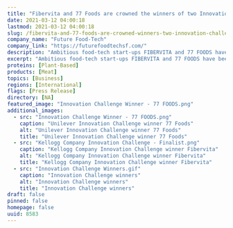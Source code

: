 ```yaml
---
title: "Fibervita and 77 Foods are crowned the winners of two Innovation Challenges in partnership with Kellogg Company and Unilever"
date: 2021-03-12 04:00:18
lastmod: 2021-03-12 04:00:18
slug: /fibervita-and-77-foods-are-crowned-winners-two-innovation-challenges-partnership-kellogg
company_name: "Future Food-Tech"
company_link: "https://futurefoodtechsf.com/"
description: "​​​​​​​Ambitious food-tech start-ups FIBERVITA and 77 FOODS have been announced as the two winners, after over 100 international entries were received across the two challenges."
excerpt: "​​​​​​​Ambitious food-tech start-ups FIBERVITA and 77 FOODS have been announced as the two winners, after over 100 international entries were received across the two challenges."
proteins: [Plant-Based]
products: [Meat]
topics: [Business]
regions: [International]
flags: [Press Release]
directory: [NA]
featured_image: "Innovation Challenge Winner - 77 FOODS.png"
additional_images:
  - src: "Innovation Challenge Winner - 77 FOODS.png"
    caption: "Unilever Innovation Challenge winner 77 Foods"
    alt: "Unilever Innovation Challenge winner 77 Foods"
    title: "Unilever Innovation Challenge winner 77 Foods"
  - src: "Kellogg Company Innovation Challenge - Finalist.png"
    caption: "Kellogg Company Innovation Challenge winner Fibervita"
    alt: "Kellogg Company Innovation Challenge winner Fibervita"
    title: "Kellogg Company Innovation Challenge winner Fibervita"
  - src: "Innovation Challenge Winners.gif"
    caption: "Innovation Challenge winners"
    alt: "Innovation Challenge winners"
    title: "Innovation Challenge winners"
draft: false
pinned: false
homepage: false
uuid: 8583
---
```

